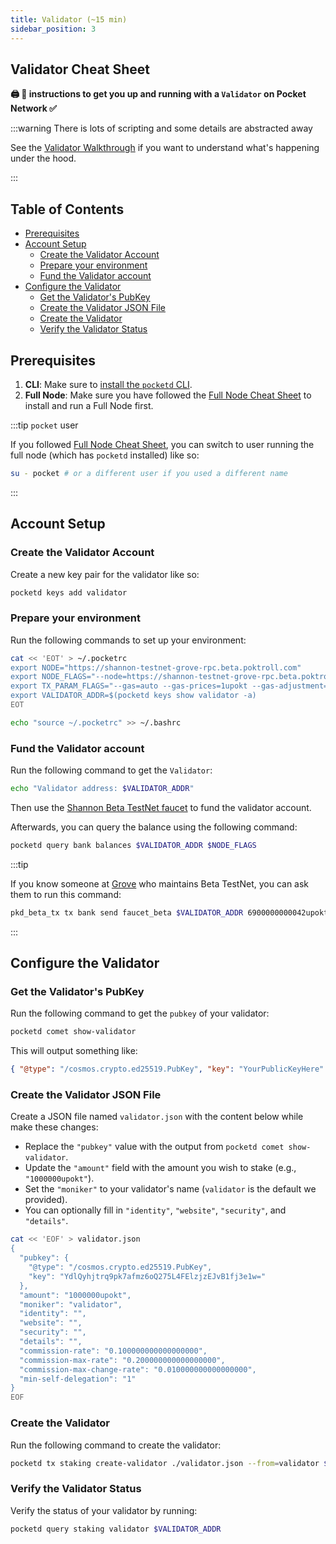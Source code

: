 ```yaml
---
title: Validator (~15 min)
sidebar_position: 3
---
```


## Validator Cheat Sheet <!-- omit in toc -->

**🖨 🍝 instructions to get you up and running with a `Validator` on Pocket Network ✅**

:::warning There is lots of scripting and some details are abstracted away

See the [Validator Walkthrough](../walkthroughs/validator_walkthrough.md) if you want to understand what's happening under the hood.

:::

## Table of Contents <!-- omit in toc -->

- [Prerequisites](#prerequisites)
- [Account Setup](#account-setup)
  - [Create the Validator Account](#create-the-validator-account)
  - [Prepare your environment](#prepare-your-environment)
  - [Fund the Validator account](#fund-the-validator-account)
- [Configure the Validator](#configure-the-validator)
  - [Get the Validator's PubKey](#get-the-validators-pubkey)
  - [Create the Validator JSON File](#create-the-validator-json-file)
  - [Create the Validator](#create-the-validator)
  - [Verify the Validator Status](#verify-the-validator-status)

## Prerequisites

1. **CLI**: Make sure to [install the `pocketd` CLI](../../tools/user_guide/1_pocketd_cli.md).
2. **Full Node**: Make sure you have followed the [Full Node Cheat Sheet](./full_node_cheatsheet.md) to install and run a Full Node first.

:::tip `pocket` user

If you followed [Full Node Cheat Sheet](./full_node_cheatsheet.md), you can switch
to user running the full node (which has `pocketd` installed) like so:

```bash
su - pocket # or a different user if you used a different name
```

:::

## Account Setup

### Create the Validator Account

Create a new key pair for the validator like so:

```bash
pocketd keys add validator
```

### Prepare your environment

Run the following commands to set up your environment:

```bash
cat << 'EOT' > ~/.pocketrc
export NODE="https://shannon-testnet-grove-rpc.beta.poktroll.com"
export NODE_FLAGS="--node=https://shannon-testnet-grove-rpc.beta.poktroll.com"
export TX_PARAM_FLAGS="--gas=auto --gas-prices=1upokt --gas-adjustment=1.5 --chain-id=pocket-beta --yes"
export VALIDATOR_ADDR=$(pocketd keys show validator -a)
EOT

echo "source ~/.pocketrc" >> ~/.bashrc
```

### Fund the Validator account

Run the following command to get the `Validator`:

```bash
echo "Validator address: $VALIDATOR_ADDR"
```

Then use the [Shannon Beta TestNet faucet](https://faucet.beta.testnet.pokt.network/) to fund the validator account.

Afterwards, you can query the balance using the following command:

```bash
pocketd query bank balances $VALIDATOR_ADDR $NODE_FLAGS
```

:::tip

If you know someone at [Grove](https://grove.city) who maintains Beta TestNet, you
can ask them to run this command:

```bash
pkd_beta_tx tx bank send faucet_beta $VALIDATOR_ADDR 6900000000042upokt
```

:::

## Configure the Validator

### Get the Validator's PubKey

Run the following command to get the `pubkey` of your validator:

```bash
pocketd comet show-validator
```

This will output something like:

```json
{ "@type": "/cosmos.crypto.ed25519.PubKey", "key": "YourPublicKeyHere" }
```

### Create the Validator JSON File

Create a JSON file named `validator.json` with the content below while make these changes:

- Replace the `"pubkey"` value with the output from `pocketd comet show-validator`.
- Update the `"amount"` field with the amount you wish to stake (e.g., `"1000000upokt"`).
- Set the `"moniker"` to your validator's name (`validator` is the default we provided).
- You can optionally fill in `"identity"`, `"website"`, `"security"`, and `"details"`.

```bash
cat << 'EOF' > validator.json
{
  "pubkey": {
    "@type": "/cosmos.crypto.ed25519.PubKey",
    "key": "YdlQyhjtrq9pk7afmz6oQ275L4FElzjzEJvB1fj3e1w="
  },
  "amount": "1000000upokt",
  "moniker": "validator",
  "identity": "",
  "website": "",
  "security": "",
  "details": "",
  "commission-rate": "0.100000000000000000",
  "commission-max-rate": "0.200000000000000000",
  "commission-max-change-rate": "0.010000000000000000",
  "min-self-delegation": "1"
}
EOF
```

### Create the Validator

Run the following command to create the validator:

```bash
pocketd tx staking create-validator ./validator.json --from=validator $TX_PARAM_FLAGS $NODE_FLAGS
```

### Verify the Validator Status

Verify the status of your validator by running:

```bash
pocketd query staking validator $VALIDATOR_ADDR
```
